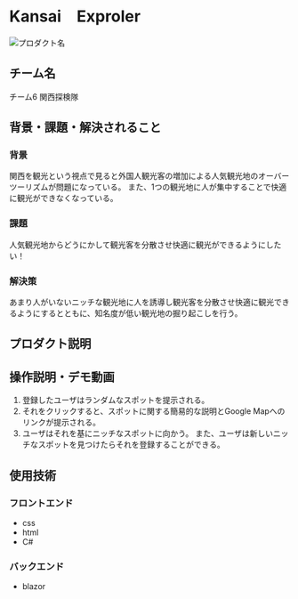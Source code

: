 # Kansai　Exproler 
<!-- プロダクト名に変更してください -->

![プロダクト名](https://cdn.discordapp.com/attachments/1317349518416674900/1343293772812914688/image.png?ex=67bcbf50&is=67bb6dd0&hm=d3fa75bee13469a80b03208e2e15d246fefaaa2ebb5982f82fba14b98473deab&)
<!-- プロダクト名・イメージ画像を差し変えてください -->


## チーム名
チーム6 関西探検隊
<!-- チームIDとチーム名を入力してください -->


## 背景・課題・解決されること
### 背景
関西を観光という視点で見ると外国人観光客の増加による人気観光地のオーバーツーリズムが問題になっている。  また、1つの観光地に人が集中することで快適に観光ができなくなっている。 
### 課題
人気観光地からどうにかして観光客を分散させ快適に観光ができるようにしたい！
### 解決策  
あまり人がいないニッチな観光地に人を誘導し観光客を分散させ快適に観光できるようにするとともに、知名度が低い観光地の掘り起こしを行う。

<!-- テーマ「関西」に対して、考案するプロダクトがどういった(Why)背景から思いついたのか、どのよう(What)な課題があり、どのよう(How)に解決するのかを入力してください -->


## プロダクト説明

<!-- 開発したプロダクトの説明を入力してください -->


## 操作説明・デモ動画
1.  登録したユーザはランダムなスポットを提示される。
2.  それをクリックすると、スポットに関する簡易的な説明とGoogle Mapへのリンクが提示される。
3.  ユーザはそれを基にニッチなスポットに向かう。
    また、ユーザは新しいニッチなスポットを見つけたらそれを登録することができる。


## 使用技術
### フロントエンド  
- css
- html
- C#
### バックエンド  
- blazor  
<!-- 使用技術を入力してください -->


<!--
markdownの記法はこちらを参照してください！
https://docs.github.com/ja/get-started/writing-on-github/getting-started-with-writing-and-formatting-on-github/basic-writing-and-formatting-syntax
-->
